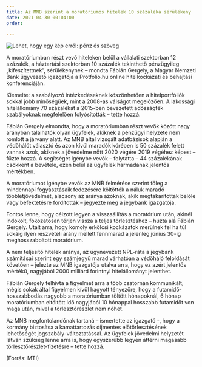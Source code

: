 ```yaml
---
title: Az MNB szerint a moratóriumos hitelek 10 százaléka sérülékeny
date: 2021-04-30 00:04:00
order: 

---
```

![Lehet, hogy egy kép erről: pénz és szöveg](https://scontent-vie1-1.xx.fbcdn.net/v/t1.6435-9/191207416_1214868288946007_1919754844641282882_n.png?_nc_cat=106&ccb=1-3&_nc_sid=730e14&_nc_ohc=R7hft4XExRYAX81TNu5&_nc_ht=scontent-vie1-1.xx&oh=1599eba1ea5c2bcba4c6de39f3686bea&oe=60D3A699)

A moratóriumban részt vevő hiteleken belül a vállalati szektorban 12 százalék, a háztartási szektorban 10 százalék tekinthető pénzügyileg „kifeszítettnek”, sérülékenynek – mondta Fábián Gergely, a Magyar Nemzeti Bank ügyvezető igazgatója a Protfolio.hu online hitelkockázati és behajtási konferenciáján.

Kiemelte: a szabályozó intézkedéseknek köszönhetően a hitelportfóliók sokkal jobb minőségűek, mint a 2008-as válságot megelőzően. A lakossági hitelállomány 70 százalékát a 2015-ben bevezetett adósságfék szabályoknak megfelelően folyósították – tette hozzá.

Fábián Gergely elmondta, hogy a moratóriumban részt vevők között nagy arányban találhatók olyan ügyfelek, akiknek a pénzügyi helyzete nem romlott a járvány alatt. Az MNB által vizsgált adatbázisok alapján a védőhálót választó és azon kívül maradók körében is 50 százalék felett vannak azok, akiknek a jövedelme nőtt 2020 végére 2019 végéhez képest – fűzte hozzá. A segítséget igénybe vevők – folytatta – 44 százalékának csökkent a bevétele, ezen belül az ügyfelek harmadának jelentős mértékben.

A moratóriumot igénybe vevők az MNB felmérése szerint főleg a mindennapi fogyasztásaik fedezésére költötték a náluk maradó többletjövedelmet, alacsony az aránya azoknak, akik megtakarítottak belőle vagy befektetésre fordították – jegyezte meg a jegybank igazgatója.

Fontos lenne, hogy célzott legyen a visszaállítás a moratórium után, akinél indokolt, fokozatosan térjen vissza a teljes törlesztéshez – húzta alá Fábián Gergely. Utalt arra, hogy komoly erkölcsi kockázatok merülnek fel ha túl sokáig ilyen részvételi arány mellett fennmarad a jelenleg június 30-ig meghosszabbított moratórium.

A nem teljesítő hitelek aránya, az úgynevezett NPL-ráta a jegybank számításai szerint egy számjegyű marad várhatóan a védőháló feloldását követően – jelezte az MNB igazgatója utalva arra, hogy ez azért jelentős mértékű, nagyjából 2000 milliárd forintnyi hitelállományt jelenthet.

Fábián Gergely felhívta a figyelmet arra a több csatornán kommunikált, mégis sokak által figyelmen kívül hagyott tényezőre, hogy a futamidő-hosszabbodás nagyobb a moratóriumban töltött hónapoknál, 6 hónap moratóriumban eltöltött idő nagyjából 10 hónappal hosszabb futamidőt von maga után, mivel a törlesztőrészlet nem nőhet.

Az MNB megfontolandónak tartaná – ismertette az igazgató -, hogy a kormány biztosítsa a kamattartozás díjmentes előtörlesztésének lehetőségét jogszabály-változtatással. Az ügyfelek jövedelmi helyzetét látván szükség lenne arra is, hogy egyszerűbb legyen áttérni magasabb törlesztőrészlet-fizetésre – tette hozzá.

(Forrás: MTI)